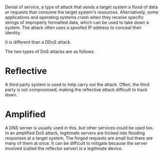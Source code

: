 Denial of service, a type of attack that sends a target system a flood of data or requests that consume the target system's resources. Alternatively, some applications and operating systems crash when they receive specific strings of improperly formatted data, which can be used to take down a system. The attack often uses a spoofed IP address to conceal their identity.

It is different than a DDoS attack.

The two types of DoS attacks are as follows:

# Reflective
A third party system is used to help carry out the attack. Often, the third party is not compromised, making the reflective attack difficult to track down.

# Amplified
A DNS server is usually used in this, but other services could be used too. In an amplified DoS attack, legitimate servers are tricked into flooding responses at a target system. The forged requests are small but there are many of them at once. It can be difficult to mitigate because the server involved (called the reflector server) is a legitimate device.